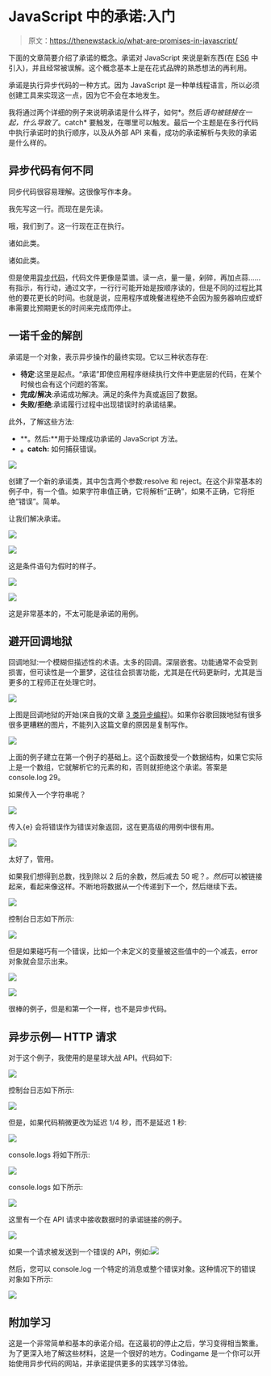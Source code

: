 # JavaScript 中的承诺:入门

> 原文：<https://thenewstack.io/what-are-promises-in-javascript/>

下面的文章简要介绍了承诺的概念。承诺对 JavaScript 来说是新东西(在 [ES6](https://thenewstack.io/fat-arrow-points-way-easy-es6-goodies-busy-js-devs/) 中引入)，并且经常被误解。这个概念基本上是在花式品牌的熟悉想法的再利用。

承诺是执行异步代码的一种方式。因为 JavaScript 是一种单线程语言，所以必须创建工具来实现这一点，因为它不会在本地发生。

我将通过两个详细的例子来说明承诺是什么样子，如何*。然后*语句被链接在一起，什么导致了*。catch* 要触发，在哪里可以触发。最后一个主题是在多行代码中执行承诺时的执行顺序，以及从外部 API 来看，成功的承诺解析与失败的承诺是什么样的。

## 异步代码有何不同

同步代码很容易理解。这很像写作本身。

我先写这一行。而现在是先读。

哦，我们到了。这一行现在正在执行。

诸如此类。

诸如此类。

但是使用[异步代码](https://thenewstack.io/3-types-of-asynchronous-programming/)，代码文件更像是菜谱。读一点，量一量，剁碎，再加点蒜……有指示，有行动，通过文字，一行行可能开始是按顺序读的，但是不同的过程比其他的要花更长的时间。也就是说，应用程序或晚餐进程绝不会因为服务器响应或虾串需要比预期更长的时间来完成而停止。

## **一诺千金的解剖**

承诺是一个对象，表示异步操作的最终实现。它以三种状态存在:

*   **待定**:这里是起点。“承诺”即使应用程序继续执行文件中更底层的代码，在某个时候也会有这个问题的答案。
*   **完成/解决**:承诺成功解决。满足的条件为真或返回了数据。
*   **失败/拒绝**:承诺履行过程中出现错误时的承诺结果。

此外，了解这些方法:

*   **。然后:**用于处理成功承诺的 JavaScript 方法。
*   **。catch:** 如何捕获错误。

![](img/ba2865ac5aa05616d005d8b38a348915.png)

创建了一个新的承诺类，其中包含两个参数:resolve 和 reject。在这个非常基本的例子中，有一个值。如果字符串值正确，它将解析“正确”，如果不正确，它将拒绝“错误”。简单。

让我们解决承诺。

![](img/b9bd65b8b5b7bdd2f7c5bc716a6aa43c.png)

![](img/b6df779dde89d7a8b8e80d811de3cc5c.png)

这是条件语句为假时的样子。

![](img/48052ae15b43d0a4cc11a26009aeaf46.png)

![](img/8edd996eb6af2134f591d0bfbaf39917.png)

这是非常基本的，不太可能是承诺的用例。

## **避开回调地狱**

回调地狱:一个模糊但描述性的术语。太多的回调。深层嵌套。功能通常不会受到损害，但可读性是一个噩梦，这往往会损害功能，尤其是在代码更新时，尤其是当更多的工程师正在处理它时。

![](img/dd3ae2aa81a26ec651e4f8cea721025e.png)

上图是回调地狱的开始(来自我的文章 [3 类异步编程](https://thenewstack.io/3-types-of-asynchronous-programming/))。如果你谷歌回拨地狱有很多很多更糟糕的图片，不能列入这篇文章的原因是复制写作。

![](img/326cf0acd72346f243a84aa90c164f66.png)

上面的例子建立在第一个例子的基础上。这个函数接受一个数据结构，如果它实际上是一个数组，它就解析它的元素的和，否则就拒绝这个承诺。答案是 console.log 29。

如果传入一个字符串呢？

![](img/c3d9cb131faed21a665064902324f6cc.png)

传入{e} 会将错误作为错误对象返回，这在更高级的用例中很有用。

![](img/21e37fedf1d3830c8afd3dd67ffb478c.png)

太好了，管用。

如果我们想得到总数，找到除以 2 后的余数，然后减去 50 呢？*。然后*可以被链接起来，看起来像这样。不断地将数据从一个传递到下一个，然后继续下去。

![](img/ce83d37ce3c4a3f8eb22862947f57f5a.png)

控制台日志如下所示:

![](img/452970856798fa130afd4a03c2b5febb.png)

但是如果碰巧有一个错误，比如一个未定义的变量被这些值中的一个减去，error 对象就会显示出来。

![](img/285563dd439b574f2a1a733802affabb.png)

![](img/d6139ffac3c6fd87512c5d23ad119b22.png)

很棒的例子，但是和第一个一样，也不是异步代码。

## **异步示例— HTTP 请求**

对于这个例子，我使用的是星球大战 API。代码如下:

![](img/e7180346100121ffab0f6b8010ce0294.png)

控制台日志如下所示:

![](img/a58fdf716f51f2db558cea73d5ed8d1f.png)

但是，如果代码稍微更改为延迟 1/4 秒，而不是延迟 1 秒:

![](img/283a111740f75adfd0f655c248fd1b5d.png)

console.logs 将如下所示:

![](img/ce83d37ce3c4a3f8eb22862947f57f5a.png)

console.logs 如下所示:

![](img/01b8c0d5b19da183872e377c5bd5f2ea.png)

这里有一个在 API 请求中接收数据时的承诺链接的例子。

![](img/c1e78834acb2b015d06eeddfab90ac7b.png)

如果一个请求被发送到一个错误的 API，例如:![](img/6ddc7fe4365d2ec36d6559e876084ad6.png)

然后，您可以 console.log 一个特定的消息或整个错误对象。这种情况下的错误对象如下所示:

![](img/ecdbe0f9732f007843c6584e3272d1be.png)

## **附加学习**

这是一个非常简单和基本的承诺介绍。在这最初的停止之后，学习变得相当繁重。为了更深入地了解这些材料，这是一个很好的地方。Codingame 是一个你可以开始使用异步代码的网站，并承诺提供更多的实践学习体验。

<svg xmlns:xlink="http://www.w3.org/1999/xlink" viewBox="0 0 68 31" version="1.1"><title>Group</title> <desc>Created with Sketch.</desc></svg>
